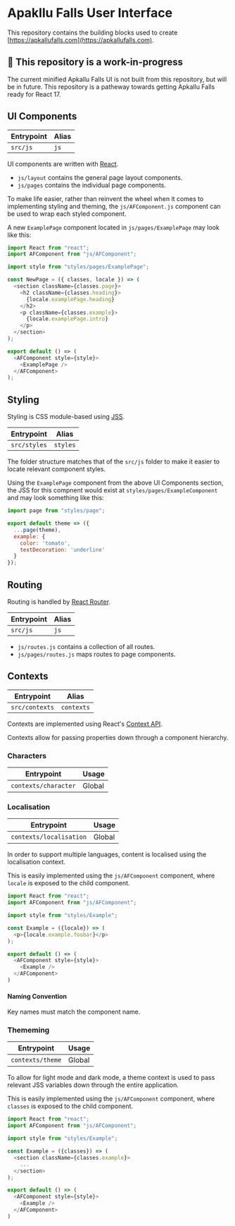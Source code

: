 # Apakllu Falls User Interface

This repository contains the building blocks used to create [https://apkallufalls.com](https://apkallufalls.com).

## 🚧 This repository is a work-in-progress
The current minified Apkallu Falls UI is not built from this repository, but will be in future. This repository is a patheway towards getting Apkallu Falls ready for React 17.

## UI Components

| Entrypoint | Alias |
| --- | --- |
| `src/js` | `js` |

UI components are written with [React](https://reactjs.org).

* `js/layout` contains the general page layout components.
* `js/pages` contains the individual page components.

To make life easier, rather than reinvent the wheel when it comes to implementing styling and theming, the `js/AFComponent.js` component can be used to wrap each styled component.

A new `ExamplePage` component located in `js/pages/ExamplePage` may look like this:

```javascript
import React from "react";
import AFComponent from "js/AFComponent";

import style from "styles/pages/ExamplePage";

const NewPage = ({ classes, locale }) => (
  <section className={classes.page}>
    <h2 className={classes.heading}>
      {locale.examplePage.heading}
    </h2>
    <p className={classes.example}>
      {locale.examplePage.intro}
    </p>
  </section>
);

export default () => (
  <AFComponent style={style}>
    <ExamplePage />
  </AFComponent>
);
```

## Styling
Styling is CSS module-based using [JSS](http://cssinjs.org/react-jss).

| Entrypoint | Alias |
| --- | --- |
| `src/styles` | `styles` |

The folder structure matches that of the `src/js` folder to make it easier to locate relevant component styles.

Using the `ExamplePage` component from the above UI Components section, the JSS for this compnent would exist at `styles/pages/ExampleComponent` and may look something like this:

```javascript
import page from "styles/page";

export default theme => ({
  ...page(theme),
  example: {
    color: 'tomato',
    textDecoration: 'underline'
  }
});
```

## Routing
Routing is handled by [React Router](https://reacttraining.com/react-router).

| Entrypoint | Alias |
| --- | --- |
| `src/js` | `js` |

* `js/routes.js` contains a collection of all routes.
* `js/pages/routes.js` maps routes to page components.

## Contexts

| Entrypoint | Alias |
| --- | --- |
| `src/contexts` | `contexts` |

Contexts are implemented using React's [Context API](https://reactjs.org/docs/context.html).

Contexts allow for passing properties down through a component hierarchy.

### Characters

| Entrypoint | Usage |
| --- | --- |
| `contexts/character` | Global |

### Localisation

| Entrypoint | Usage |
| --- | --- |
| `contexts/localisation` | Global |

In order to support multiple languages, content is localised using the localisation context.

This is easily implemented using the `js/AFComponent` component, where `locale` is exposed to the child component.

```javascript
import React from "react";
import AFComponent from "js/AFComponent";

import style from "styles/Example";

const Example = ({locale}) => (
  <p>{locale.example.foobar}</p>
);

export default () => (
  <AFComponent style={style}>
    <Example />
  </AFComponent>
)
```

#### Naming Convention
Key names must match the component name.

### Thememing

| Entrypoint | Usage |
| --- | --- |
| `contexts/theme` | Global |

To allow for light mode and dark mode, a theme context is used to pass relevant JSS variables down through the entire application.

This is easily implemented using the `js/AFComponent` component, where `classes` is exposed to the child component.

```javascript
import React from "react";
import AFComponent from "js/AFComponent";

import style from "styles/Example";

const Example = ({classes}) => (
  <section className={classes.example}>
    ...
  </section>
);

export default () => (
  <AFComponent style={style}>
    <Example />
  </AFComponent>
)
```
